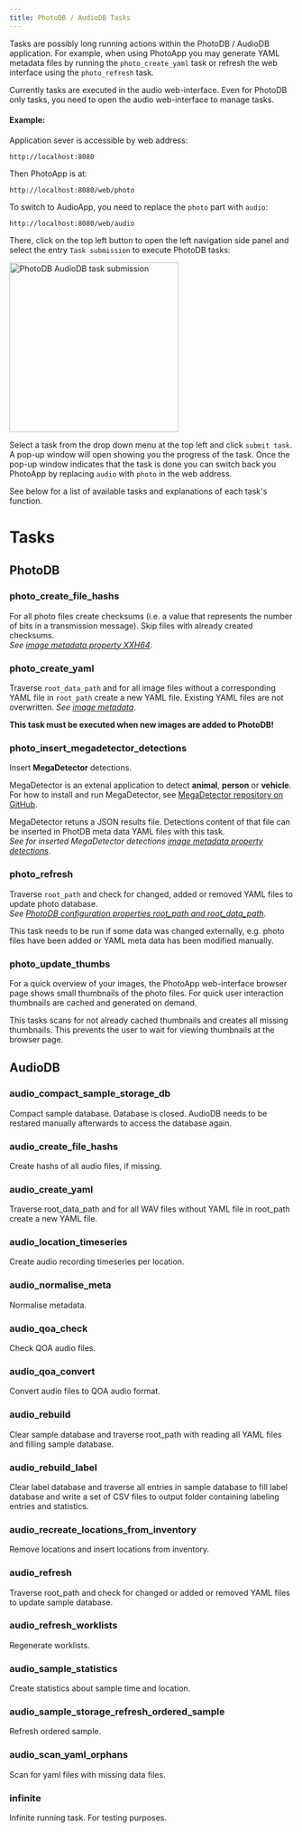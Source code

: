 ```yaml
---
title: PhotoDB / AudioDB Tasks
---
```


Tasks are possibly long running actions within the PhotoDB / AudioDB application. For example, when using PhotoApp you may generate YAML metadata files by running the `photo_create_yaml` task or refresh the web interface using the `photo_refresh` task.

Currently tasks are executed in the audio web-interface. Even for PhotoDB only tasks, you need to open the audio web-interface to manage tasks.

#### Example:

Application sever is accessible by web address:
```text
http://localhost:8080
```
Then PhotoApp is at:
```text
http://localhost:8080/web/photo
```

To switch to AudioApp, you need to replace the `photo` part with `audio`:
```text
http://localhost:8080/web/audio
```
There, click on the top left button to open the left navigation side panel and select the entry `Task submission` to execute PhotoDB tasks:

<img src="/photodb_documentation/assets/PhotoApp_tasksubmission.png" alt="PhotoDB AudioDB task submission" width="auto" height="300" align="center">

Select a task from the drop down menu at the top left and click `submit task`. A pop-up window will open showing you the progress of the task. Once the pop-up window indicates that the task is done you can switch back you PhotoApp by replacing `audio` with `photo` in the web address.

See below for a list of available tasks and explanations of each task's function.

# Tasks

## PhotoDB

### photo_create_file_hashs

For all photo files create checksums (i.e. a value that represents the number of bits in a transmission message). Skip files with already created checksums.  
*See [image metadata property XXH64](/photodb_documentation/usage/metadata.html)*.

### photo_create_yaml

Traverse `root_data_path` and for all image files without a corresponding YAML file in `root_path` create a new YAML file. Existing YAML files are not overwritten.
*See [image metadata](/photodb_documentation/usage/metadata.html)*.

**This task must be executed when new images are added to PhotoDB!**

### photo_insert_megadetector_detections

Insert **MegaDetector** detections.

MegaDetector is an extenal application to detect **animal**, **person** or **vehicle**. For how to install and run MegaDetector, see [MegaDetector repository on GitHub](https://github.com/microsoft/CameraTraps/blob/main/megadetector.md).

MegaDetector retuns a JSON results file. Detections content of that file can be inserted in PhotDB meta data YAML files with this task.  
*See for inserted MegaDetector detections [image metadata property detections](/photodb_documentation/usage/metadata.html)*.

### photo_refresh

Traverse `root_path` and check for changed, added or removed YAML files to update photo database.  
*See [PhotoDB configuration properties root_path and root_data_path](/photodb_documentation/configuration/PhotoDB.html)*.

This task needs to be run if some data was changed externally, e.g. photo files have been added or YAML meta data has been modified manually.

### photo_update_thumbs

For a quick overview of your images, the PhotoApp web-interface browser page shows small thumbnails of the photo files. For quick user interaction thumbnails are cached and generated on demand.

This tasks scans for not already cached thumbnails and creates all missing thumbnails. This prevents the user to wait for viewing thumbnails at the browser page.

## AudioDB

### audio_compact_sample_storage_db

Compact sample database. Database is closed. AudioDB needs to be restared manually afterwards to access the database again.

### audio_create_file_hashs

Create hashs of all audio files, if missing.

### audio_create_yaml

Traverse root_data_path and for all WAV files without YAML file in root_path create a new YAML file.

### audio_location_timeseries

Create audio recording timeseries per location.

### audio_normalise_meta

Normalise metadata.

### audio_qoa_check

Check QOA audio files.

### audio_qoa_convert

Convert audio files to QOA audio format.

### audio_rebuild

Clear sample database and traverse root_path with reading all YAML files and filling sample database.

### audio_rebuild_label

Clear label database and traverse all entries in sample database to fill label database and write a set of CSV files to output folder containing labeling entries and statistics.

### audio_recreate_locations_from_inventory

Remove locations and insert locations from inventory.

### audio_refresh

Traverse root_path and check for changed or added or removed YAML files to update sample database.

### audio_refresh_worklists

Regenerate worklists.

### audio_sample_statistics

Create statistics about sample time and location.

### audio_sample_storage_refresh_ordered_sample

Refresh ordered sample.

### audio_scan_yaml_orphans

Scan for yaml files with missing data files.

### infinite

Infinite running task. For testing purposes.